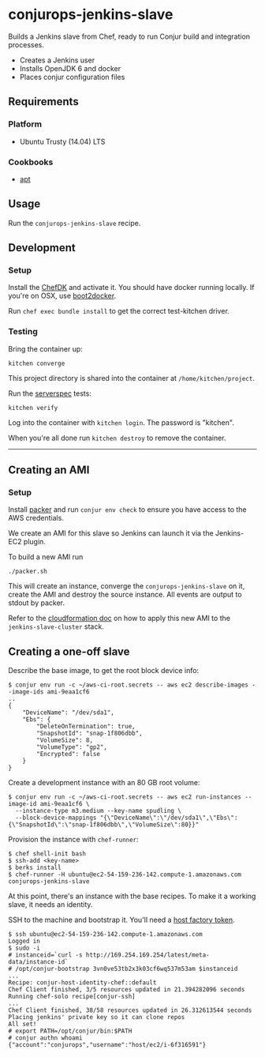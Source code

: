 # conjurops-jenkins-slave

Builds a Jenkins slave from Chef, ready to run Conjur build and integration processes.

* Creates a Jenkins user
* Installs OpenJDK 6 and docker
* Places conjur configuration files

## Requirements

### Platform

* Ubuntu Trusty (14.04) LTS

### Cookbooks

* [apt](https://github.com/opscode-cookbooks/apt)

## Usage

Run the `conjurops-jenkins-slave` recipe.

## Development

### Setup

Install the [ChefDK](https://downloads.chef.io/chef-dk/) and activate it. You should have docker running locally.
If you're on OSX, use [boot2docker](https://github.com/boot2docker/osx-installer/releases).

Run `chef exec bundle install` to get the correct test-kitchen driver.

### Testing

Bring the container up:

```
kitchen converge
```

This project directory is shared into the container at `/home/kitchen/project`.

Run the [serverspec](http://serverspec.org) tests:

```
kitchen verify
```

Log into the container with `kitchen login`. The password is "kitchen".

When you're all done run `kitchen destroy` to remove the container.

---

## Creating an AMI

### Setup

Install [packer](https://www.packer.io/) and run `conjur env check` to ensure you have
access to the AWS credentials.

We create an AMI for this slave so Jenkins can launch it via the Jenkins-EC2 plugin.

To build a new AMI run

```
./packer.sh
```

This will create an instance, converge the `conjurops-jenkins-slave` on it,
create the AMI and destroy the source instance. All events are output to stdout
by packer.

Refer to the [cloudformation doc](cloudformation/README.md) on how to apply
this new AMI to the `jenkins-slave-cluster` stack.

## Creating a one-off slave

Describe the base image, to get the root block device info:

    $ conjur env run -c ~/aws-ci-root.secrets -- aws ec2 describe-images --image-ids ami-9eaa1cf6
    ..
    {
        "DeviceName": "/dev/sda1",
        "Ebs": {
            "DeleteOnTermination": true,
            "SnapshotId": "snap-1f806dbb",
            "VolumeSize": 8,
            "VolumeType": "gp2",
            "Encrypted": false
        }
    }

Create a development instance with an 80 GB root volume:

    $ conjur env run -c ~/aws-ci-root.secrets -- aws ec2 run-instances --image-id ami-9eaa1cf6 \
      --instance-type m3.medium --key-name spudling \
      --block-device-mappings "{\"DeviceName\":\"/dev/sda1\",\"Ebs\":{\"SnapshotId\":\"snap-1f806dbb\",\"VolumeSize\":80}}"

Provision the instance with `chef-runner`:

    $ chef shell-init bash
    $ ssh-add <key-name>
    $ berks install
    $ chef-runner -H ubuntu@ec2-54-159-236-142.compute-1.amazonaws.com conjurops-jenkins-slave

At this point, there's an instance with the base recipes. To make it a working slave, it needs an identity.

SSH to the machine and bootstrap it. You'll need a [host factory token](http://developer.conjur.net/reference/services/host_factory).

    $ ssh ubuntu@ec2-54-159-236-142.compute-1.amazonaws.com
    Logged in
    $ sudo -i
    # instanceid=`curl -s http://169.254.169.254/latest/meta-data/instance-id`
    # /opt/conjur-bootstrap 3vn0ve53tb2x3k03cf6wq537m53am $instanceid
    ...
    Recipe: conjur-host-identity-chef::default
    Chef Client finished, 3/5 resources updated in 21.394282096 seconds
    Running chef-solo recipe[conjur-ssh]
    ...
    Chef Client finished, 38/58 resources updated in 26.312613544 seconds
    Placing jenkins' private key so it can clone repos
    All set!
    # export PATH=/opt/conjur/bin:$PATH
    # conjur authn whoami
    {"account":"conjurops","username":"host/ec2/i-6f316591"}